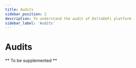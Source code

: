 ```yaml
---
title: Audits
sidebar_position: 2
description: To understand the audit of DeltaDeFi platform
sidebar_label: 'Audits'
---
```


# Audits

** To be supplemented **